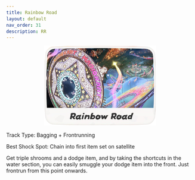 ```yaml
---
title: Rainbow Road
layout: default
nav_order: 31
description: RR
---
```


<p align="center">
  <img src="/assets/images/icon-rainbow-road.png" alt="Rainbow Road" width="300"/>
</p>

Track Type: Bagging + Frontrunning

Best Shock Spot: Chain into first item set on satellite

Get triple shrooms and a dodge item, and by taking the shortcuts in the water section, you can easily smuggle your dodge item into the front. Just frontrun from this point onwards.
